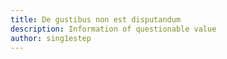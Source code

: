 ```yaml
---
title: De gustibus non est disputandum
description: Information of questionable value
author: sing1estep
---
```


<aside>
  <link rel="me" href="https://infosec.exchange/@singlestep">
  <link rel="icon" type="image/x-con" href="/images/favicon.ico">
</aside>
